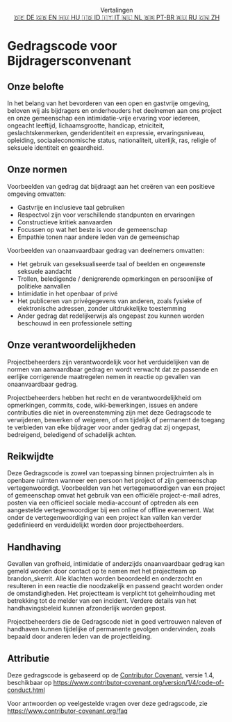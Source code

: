<p align="center">
Vertalingen <br>
<a href=https://github.com/Ciphey/Ciphey/tree/master/translations/de/CODE_OF_CONDUCT.md>🇩🇪 DE   </a>
<a href=https://github.com/Ciphey/Ciphey/tree/master/CODE_OF_CONDUCT.md>🇬🇧 EN   </a>
<a href=https://github.com/Ciphey/Ciphey/tree/master/translations/hu/CODE_OF_CONDUCT.md>🇭🇺 HU   </a>
<a href=https://github.com/Ciphey/Ciphey/tree/master/translations/id/CODE_OF_CONDUCT.md>🇮🇩 ID   </a>
<a href=https://github.com/Ciphey/Ciphey/tree/master/translations/it/CODE_OF_CONDUCT.md>🇮🇹 IT   </a>
<a href=https://github.com/Ciphey/Ciphey/tree/master/translations/nl/CODE_OF_CONDUCT.md>🇳🇱 NL   </a>
<a href=https://github.com/Ciphey/Ciphey/tree/master/translations/pt-br/CODE_OF_CONDUCT.md>🇧🇷 PT-BR   </a>
<a href=https://github.com/Ciphey/Ciphey/tree/master/translations/ru/CODE_OF_CONDUCT.md>🇷🇺 RU   </a>
<a href=https://github.com/Ciphey/Ciphey/tree/master/translations/zh/CODE_OF_CONDUCT.md>🇨🇳 ZH   </a>
</p>

# Gedragscode voor Bijdragersconvenant

## Onze belofte

In het belang van het bevorderen van een open en gastvrije omgeving, beloven wij als
bijdragers en onderhouders het deelnemen aan ons project en
onze gemeenschap een intimidatie-vrije ervaring voor iedereen, ongeacht leeftijd,
lichaamsgrootte, handicap, etniciteit, geslachtskenmerken, genderidentiteit en expressie,
ervaringsniveau, opleiding, sociaaleconomische status, nationaliteit, uiterlijk,
ras, religie of seksuele identiteit en geaardheid.

## Onze normen

Voorbeelden van gedrag dat bijdraagt aan het creëren van een positieve omgeving
omvatten:

- Gastvrije en inclusieve taal gebruiken
- Respectvol zijn voor verschillende standpunten en ervaringen
- Constructieve kritiek aanvaarden
- Focussen op wat het beste is voor de gemeenschap
- Empathie tonen naar andere leden van de gemeenschap

Voorbeelden van onaanvaardbaar gedrag van deelnemers omvatten:

- Het gebruik van geseksualiseerde taal of beelden en ongewenste seksuele aandacht
- Trollen, beledigende / denigrerende opmerkingen en persoonlijke of politieke aanvallen
- Intimidatie in het openbaar of privé
- Het publiceren van privégegevens van anderen, zoals fysieke of elektronische adressen,
  zonder uitdrukkelijke toestemming
- Ander gedrag dat redelijkerwijs als ongepast zou kunnen worden beschouwd in een
  professionele setting

## Onze verantwoordelijkheden

Projectbeheerders zijn verantwoordelijk voor het verduidelijken van de normen van aanvaardbaar
gedrag en wordt verwacht dat ze passende en eerlijke corrigerende maatregelen nemen in
reactie op gevallen van onaanvaardbaar gedrag.

Projectbeheerders hebben het recht en de verantwoordelijkheid om opmerkingen, commits,
code, wiki-bewerkingen, issues en andere contributies die niet in overeenstemming zijn
met deze Gedragscode te verwijderen, bewerken of weigeren, of om tijdelijk of permanent
de toegang te verbieden van elke bijdrager voor ander gedrag dat zij ongepast,
bedreigend, beledigend of schadelijk achten.

## Reikwijdte

Deze Gedragscode is zowel van toepassing binnen projectruimten als in openbare ruimten
wanneer een persoon het project of zijn gemeenschap vertegenwoordigt. Voorbeelden van
het vertegenwoordigen van een project of gemeenschap omvat het gebruik van een officiële project-e-mail
adres, posten via een officieel sociale media-account of optreden als een aangestelde
vertegenwoordiger bij een online of offline evenement. Wat onder de vertegenwoordiging
van een project kan vallen kan verder gedefinieerd en verduidelijkt worden door projectbeheerders.

## Handhaving

Gevallen van grofheid, intimidatie of anderzijds onaanvaardbaar gedrag kan
gemeld worden door contact op te nemen met het projectteam op brandon_skerrit. Alle
klachten worden beoordeeld en onderzocht en resulteren in een reactie die
noodzakelijk en passend geacht worden onder de omstandigheden. Het projectteam is
verplicht tot geheimhouding met betrekking tot de melder van een incident.
Verdere details van het handhavingsbeleid kunnen afzonderlijk worden gepost.

Projectbeheerders die de Gedragscode niet in goed vertrouwen naleven of handhaven kunnen
tijdelijke of permanente gevolgen ondervinden, zoals bepaald door anderen
leden van de projectleiding.

## Attributie

Deze gedragscode is gebaseerd op de [Contributor Covenant][homepage], versie 1.4,
beschikbaar op <https://www.contributor-covenant.org/version/1/4/code-of-conduct.html>

[homepage]: https://www.contributor-covenant.org

Voor antwoorden op veelgestelde vragen over deze gedragscode, zie <https://www.contributor-covenant.org/faq>
